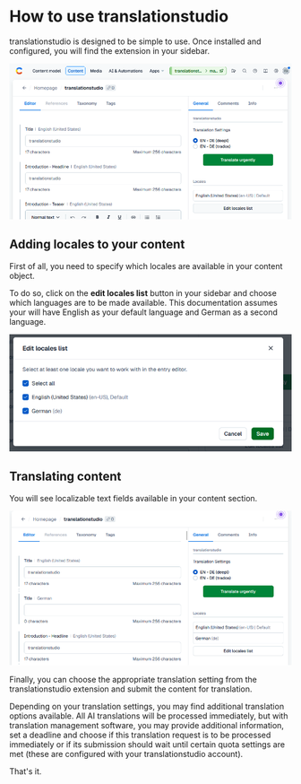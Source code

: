 # How to use translationstudio

translationstudio is designed to be simple to use. Once installed and configured, you will find the extension in your sidebar.

![translationstudio is available in your sidebar](readme-data/sidebar-1.png)

## Adding locales to your content

First of all, you need to specify which locales are available in your content object.

To do so, click on the **edit locales list** button in your sidebar and choose which languages are to be made available. This documentation assumes your will have English as your default language and German as a second language.

![Add locales](readme-data/sidebar-2.png)

## Translating content

You will see localizable text fields available in your content section.

![Localizable text fields available in your content section.](readme-data/sidebar-3.png)

Finally, you can choose the appropriate translation setting from the translationstudio extension and submit the content for translation.

Depending on your translation settings, you may find additional translation options available. All AI translations will be processed immediately, but with translation management software, you may provide additional information, set a deadline and choose if this translation request is to be processed immediately or if its submission should wait until certain quota settings are met (these are configured with your translationstudio account).

That's it.